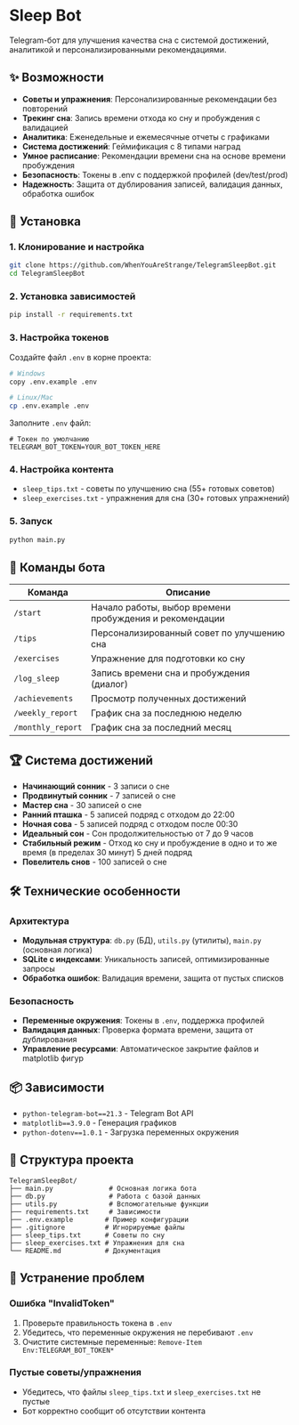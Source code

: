 # Sleep Bot
Telegram-бот для улучшения качества сна с системой достижений, аналитикой и персонализированными рекомендациями.

## ✨ Возможности
- **Советы и упражнения**: Персонализированные рекомендации без повторений
- **Трекинг сна**: Запись времени отхода ко сну и пробуждения с валидацией
- **Аналитика**: Еженедельные и ежемесячные отчеты с графиками
- **Система достижений**: Геймификация с 8 типами наград
- **Умное расписание**: Рекомендации времени сна на основе времени пробуждения
- **Безопасность**: Токены в .env с поддержкой профилей (dev/test/prod)
- **Надежность**: Защита от дублирования записей, валидация данных, обработка ошибок

## 🚀 Установка

### 1. Клонирование и настройка
```bash
git clone https://github.com/WhenYouAreStrange/TelegramSleepBot.git
cd TelegramSleepBot
```

### 2. Установка зависимостей
```bash
pip install -r requirements.txt
```

### 3. Настройка токенов
Создайте файл `.env` в корне проекта:
```bash
# Windows
copy .env.example .env

# Linux/Mac
cp .env.example .env
```

Заполните `.env` файл:
```env
# Токен по умолчанию
TELEGRAM_BOT_TOKEN=YOUR_BOT_TOKEN_HERE
```

### 4. Настройка контента
- `sleep_tips.txt` - советы по улучшению сна (55+ готовых советов)
- `sleep_exercises.txt` - упражнения для сна (30+ готовых упражнений)

### 5. Запуск
```bash
python main.py
```

## 📱 Команды бота

| Команда | Описание |
|---------|----------|
| `/start` | Начало работы, выбор времени пробуждения и рекомендации |
| `/tips` | Персонализированный совет по улучшению сна |
| `/exercises` | Упражнение для подготовки ко сну |
| `/log_sleep` | Запись времени сна и пробуждения (диалог) |
| `/achievements` | Просмотр полученных достижений |
| `/weekly_report` | График сна за последнюю неделю |
| `/monthly_report` | График сна за последний месяц |

## 🏆 Система достижений

- **Начинающий сонник** - 3 записи о сне
- **Продвинутый сонник** - 7 записей о сне  
- **Мастер сна** - 30 записей о сне
- **Ранний пташка** - 5 записей подряд с отходом до 22:00
- **Ночная сова** - 5 записей подряд с отходом после 00:30
- **Идеальный сон** - Сон продолжительностью от 7 до 9 часов
- **Стабильный режим** - Отход ко сну и пробуждение в одно и то же время (в пределах 30 минут) 5 дней подряд
- **Повелитель снов** - 100 записей о сне

## 🛠 Технические особенности

### Архитектура
- **Модульная структура**: `db.py` (БД), `utils.py` (утилиты), `main.py` (основная логика)
- **SQLite с индексами**: Уникальность записей, оптимизированные запросы
- **Обработка ошибок**: Валидация времени, защита от пустых списков

### Безопасность
- **Переменные окружения**: Токены в `.env`, поддержка профилей
- **Валидация данных**: Проверка формата времени, защита от дублирования
- **Управление ресурсами**: Автоматическое закрытие файлов и matplotlib фигур

## 📦 Зависимости

- `python-telegram-bot==21.3` - Telegram Bot API
- `matplotlib==3.9.0` - Генерация графиков
- `python-dotenv==1.0.1` - Загрузка переменных окружения

## 🔧 Структура проекта

```
TelegramSleepBot/
├── main.py              # Основная логика бота
├── db.py                # Работа с базой данных
├── utils.py             # Вспомогательные функции
├── requirements.txt     # Зависимости
├── .env.example        # Пример конфигурации
├── .gitignore          # Игнорируемые файлы
├── sleep_tips.txt      # Советы по сну
├── sleep_exercises.txt # Упражнения для сна
└── README.md           # Документация
```

## 🚨 Устранение проблем

### Ошибка "InvalidToken"
1. Проверьте правильность токена в `.env`
2. Убедитесь, что переменные окружения не перебивают `.env`
3. Очистите системные переменные: `Remove-Item Env:TELEGRAM_BOT_TOKEN*`

### Пустые советы/упражнения
- Убедитесь, что файлы `sleep_tips.txt` и `sleep_exercises.txt` не пустые
- Бот корректно сообщит об отсутствии контента

